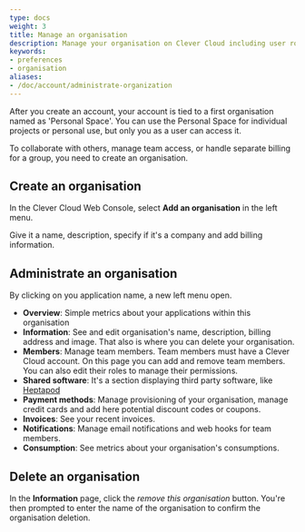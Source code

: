 ```yaml
---
type: docs
weight: 3
title: Manage an organisation
description: Manage your organisation on Clever Cloud including user roles, permissions, billing settings, and administrative information
keywords:
- preferences
- organisation
aliases:
- /doc/account/administrate-organization
---
```


After you create an account, your account is tied to a first organisation named as 'Personal Space'. You can use the Personal Space for individual projects or personal use, but only you as a user can access it.

To collaborate with others, manage team access, or handle separate billing for a group, you need to create an organisation.

## Create an organisation

In the Clever Cloud Web Console, select **Add an organisation** in the left menu.

Give it a name, description, specify if it's a company and add billing information.

## Administrate an organisation

By clicking on you application name, a new left menu open.

- **Overview**: Simple metrics about your applications within this organisation
- **Information**: See and edit organisation's name, description, billing address and image. That also is where you can delete your organisation.
- **Members**: Manage team members. Team members must have a Clever Cloud account. On this page you can add and remove team members. You can also edit their roles to manage their permissions.
- **Shared software**: It's a section displaying third party software, like [Heptapod](/developers/doc/addons/heptapod/)
- **Payment methods**: Manage provisioning of your organisation, manage credit cards and add here potential discount codes or coupons.
- **Invoices**: See your recent invoices.
- **Notifications**: Manage email notifications and web hooks for team members.
- **Consumption**: See metrics about your organisation's consumptions.

## Delete an organisation

In the **Information** page, click the *remove this organisation* button. You're then prompted to enter the name of the organisation to confirm the organisation deletion.
